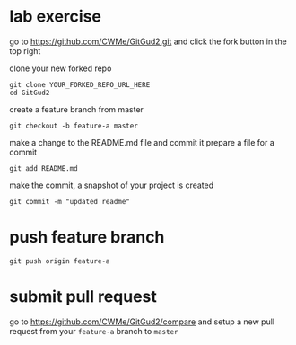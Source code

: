 # lab exercise
go to https://github.com/CWMe/GitGud2.git and click the fork button in the top right

clone your new forked repo
```
git clone YOUR_FORKED_REPO_URL_HERE
cd GitGud2
```

create a feature branch from master
```
git checkout -b feature-a master
```

make a change to the README.md file and commit it prepare a file for a commit
```
git add README.md
```

make the commit, a snapshot of your project is created 
```
git commit -m "updated readme"
```

# push feature branch
```
git push origin feature-a
```

# submit pull request
go to https://github.com/CWMe/GitGud2/compare and setup a new pull request from your `feature-a` branch to `master`

